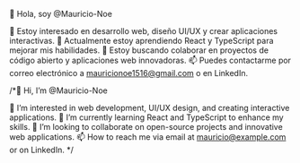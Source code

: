 👋 Hola, soy @Mauricio-Noe

👀 Estoy interesado en desarrollo web, diseño UI/UX y crear aplicaciones interactivas.
🌱 Actualmente estoy aprendiendo React y TypeScript para mejorar mis habilidades.
💞 Estoy buscando colaborar en proyectos de código abierto y aplicaciones web innovadoras.
📫 Puedes contactarme por correo electrónico a mauricionoe1516@gmail.com o en LinkedIn.

/*👋 Hi, I’m @Mauricio-Noe

👀 I’m interested in web development, UI/UX design, and creating interactive applications.
🌱 I’m currently learning React and TypeScript to enhance my skills.
💞️ I’m looking to collaborate on open-source projects and innovative web applications.
📫 How to reach me via email at mauricio@example.com or on LinkedIn. */
